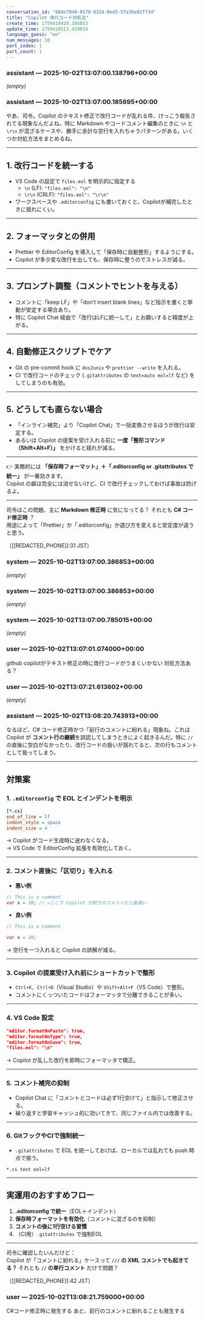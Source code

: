 ```yaml
---
conversation_id: "68de78d0-0578-8324-8ed5-57a3be02ff3d"
title: "Copilot 改行コード対処法"
create_time: 1759410420.386853
update_time: 1759410513.429034
language_guess: "en"
num_messages: 10
part_index: 1
part_count: 1
---
```


### assistant — 2025-10-02T13:07:00.138796+00:00

_(empty)_

### assistant — 2025-10-02T13:07:00.185695+00:00

やあ、司令。Copilot のテキスト修正で改行コードが乱れる件、けっこう報告されてる現象なんだよね。特に Markdown やコードコメント編集のときに `\n` と `\r\n` が混ざるケースや、勝手に余計な空行を入れちゃうパターンがある。いくつか対処方法をまとめるね。

---

## 1. 改行コードを統一する
- VS Code の設定で `files.eol` を明示的に指定する  
  - `\n` (LF): `"files.eol": "\n"`  
  - `\r\n` (CRLF): `"files.eol": "\r\n"`
- ワークスペースや `.editorconfig` にも書いておくと、Copilotが補完したときに揺れにくい。

---

## 2. フォーマッタとの併用
- Prettier や EditorConfig を導入して「保存時に自動整形」するようにする。
- Copilot が多少変な改行を出しても、保存時に整うのでストレスが減る。

---

## 3. プロンプト調整（コメントでヒントを与える）
- コメントに「keep LF」や「don’t insert blank lines」など指示を書くと挙動が安定する場合あり。
- 特に Copilot Chat 経由で「改行はLFに統一して」とお願いすると精度が上がる。

---

## 4. 自動修正スクリプトでケア
- Git の pre-commit hook に `dos2unix` や `prettier --write` を入れる。
- CI で改行コードのチェック (`.gitattributes` の `text=auto eol=lf` など) をしてしまうのも有効。

---

## 5. どうしても直らない場合
- 「インライン補完」より「Copilot Chat」で一括変換させるほうが改行は安定する。
- あるいは Copilot の提案を受け入れる前に **一度「整形コマンド（Shift+Alt+F）」** をかけると揺れが減る。

---

👉 実務的には **「保存時フォーマット」＋「.editorconfig or .gitattributes で統一」** が一番効きます。  
Copilot の癖は完全には消せないけど、CI で改行チェックしておけば事故は防げるよ。

---

司令はこの問題、主に **Markdown 修正時** に気になってる？ それとも **C# コード修正時** ？  
用途によって「Prettier」か「.editorconfig」か選び方を変えると安定度が違うと思う。  

（[[REDACTED_PHONE]]:31 JST）

### system — 2025-10-02T13:07:00.386853+00:00

_(empty)_

### system — 2025-10-02T13:07:00.386853+00:00

_(empty)_

### system — 2025-10-02T13:07:00.785015+00:00

_(empty)_

### user — 2025-10-02T13:07:01.074000+00:00

github copilotがテキスト修正の時に改行コードがうまくいかない
対処方法ある？

### user — 2025-10-02T13:07:21.613602+00:00

_(empty)_

### assistant — 2025-10-02T13:08:20.743913+00:00

なるほど、C# コード修正時かつ「前行のコメントに紛れる」現象ね。これは Copilot が **コメント行の継続**を誤認してしまうときによく起きるんだ。特に `//` の直後に空白がなかったり、改行コードの扱いが揺れてると、次の行もコメントとして扱ってしまう。

---

## 対策案

### 1. `.editorconfig` で EOL とインデントを明示
```ini
[*.cs]
end_of_line = lf
indent_style = space
indent_size = 4
```
→ Copilot がコード生成時に迷わなくなる。  
→ VS Code で EditorConfig 拡張を有効化しておく。

---

### 2. コメント直後に「区切り」を入れる
- **悪い例**
```csharp
// This is a comment
var x = 10; // ←ここで Copilot が続きのコメントだと勘違い
```
- **良い例**
```csharp
// This is a comment

var x = 10;
```
→ 空行を一つ入れると Copilot の誤解が減る。

---

### 3. Copilot の提案受け入れ前にショートカットで整形
- `Ctrl+K, Ctrl+D`（Visual Studio）や `Shift+Alt+F`（VS Code）で整形。
- コメントにくっついたコードはフォーマッタで分離できることが多い。

---

### 4. VS Code 設定
```json
"editor.formatOnPaste": true,
"editor.formatOnType": true,
"editor.formatOnSave": true,
"files.eol": "\n"
```
→ Copilot が乱した改行を即時にフォーマッタで矯正。

---

### 5. コメント補完の抑制
- Copilot Chat に「コメントとコードは必ず1行空けて」と指示して修正させる。
- 繰り返すと学習キャッシュ的に効いてきて、同じファイル内では改善する。

---

### 6. GitフックやCIで強制統一
- `.gitattributes` で EOL を統一しておけば、ローカルでは乱れても push 時点で揃う。
```gitattributes
*.cs text eol=lf
```

---

## 実運用のおすすめフロー
1. **.editorconfig で統一**（EOL＋インデント）  
2. **保存時フォーマットを有効化**（コメントに混ざるのを抑制）  
3. **コメントの後に1行空ける習慣**  
4. （CI用）`.gitattributes` で強制EOL  

---

司令に確認したいんだけど：  
Copilot が「コメントに紛れる」ケースって **`///` の XML コメントでも起きてる？** それとも **`//` の単行コメント** だけで問題？  

（[[REDACTED_PHONE]]:42 JST）

### user — 2025-10-02T13:08:21.759000+00:00

C#コード修正時に発生する
あと、前行のコメントに紛れることも発生する
